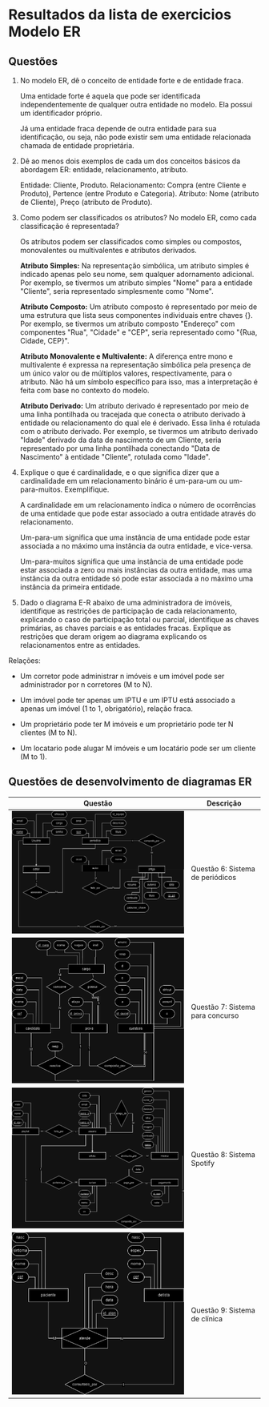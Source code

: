 # Resultados da lista de exercicios Modelo ER

## Questões

1. No modelo ER, dê o conceito de entidade forte e de entidade fraca.

    Uma entidade forte é aquela que pode ser identificada independentemente de qualquer outra entidade no modelo. Ela possui um identificador próprio.

    Já uma entidade fraca depende de outra entidade para sua identificação, ou seja, não pode existir sem uma entidade relacionada chamada de entidade proprietária.

2. Dê ao menos dois exemplos de cada um dos conceitos básicos da abordagem ER:
entidade, relacionamento, atributo.

    Entidade: Cliente, Produto.
    Relacionamento: Compra (entre Cliente e Produto), Pertence (entre Produto e Categoria).
    Atributo: Nome (atributo de Cliente), Preço (atributo de Produto).

3. Como podem ser classificados os atributos? No modelo ER, como cada
classificação é representada?

    Os atributos podem ser classificados como simples ou compostos, monovalentes ou multivalentes e atributos derivados.

    **Atributo Simples:**
    Na representação simbólica, um atributo simples é indicado apenas pelo seu nome, sem qualquer adornamento adicional. Por exemplo, se tivermos um atributo simples "Nome" para a entidade "Cliente", seria representado simplesmente como "Nome".

    **Atributo Composto:**
    Um atributo composto é representado por meio de uma estrutura que lista seus componentes individuais entre chaves {}. Por exemplo, se tivermos um atributo composto "Endereço" com componentes "Rua", "Cidade" e "CEP", seria representado como "{Rua, Cidade, CEP}".

    **Atributo Monovalente e Multivalente:**
    A diferença entre mono e multivalente é expressa na representação simbólica pela presença de um único valor ou de múltiplos valores, respectivamente, para o atributo. Não há um símbolo específico para isso, mas a interpretação é feita com base no contexto do modelo.
    
    **Atributo Derivado:**
    Um atributo derivado é representado por meio de uma linha pontilhada ou tracejada que conecta o atributo derivado à entidade ou relacionamento do qual ele é derivado. Essa linha é rotulada com o atributo derivado. Por exemplo, se tivermos um atributo derivado "Idade" derivado da data de nascimento de um Cliente, seria representado por uma linha pontilhada conectando "Data de Nascimento" à entidade "Cliente", rotulada como "Idade".

4. Explique o que é cardinalidade, e o que significa dizer que a cardinalidade em um
relacionamento binário é um-para-um ou um-para-muitos. Exemplifique.

    A cardinalidade em um relacionamento indica o número de ocorrências de uma entidade que pode estar associado a outra entidade através do relacionamento.

    Um-para-um significa que uma instância de uma entidade pode estar associada a no máximo uma instância da outra entidade, e vice-versa.

    Um-para-muitos significa que uma instância de uma entidade pode estar associada a zero ou mais instâncias da outra entidade, mas uma instância da outra entidade só pode estar associada a no máximo uma instância da primeira entidade.

5. Dado o diagrama E-R abaixo de uma administradora de imóveis, identifique as
restrições de participação de cada relacionamento, explicando o caso de
participação total ou parcial, identifique as chaves primárias, as chaves parciais e
as entidades fracas. Explique as restrições que deram origem ao diagrama
explicando os relacionamentos entre as entidades.

Relações:
- Um corretor pode administrar n imóveis e um imóvel pode ser administrador por n corretores (M to N).

- Um imóvel pode ter apenas um IPTU e um IPTU está associado a apenas um imóvel (1 to 1, obrigatório), relação fraca.

- Um proprietário pode ter M imóveis e um proprietário pode ter N clientes (M to N).

- Um locatario pode alugar M imóveis e um locatário pode ser um cliente (M to 1).

## Questões de desenvolvimento de diagramas ER

| Questão | Descrição |
| ------- | --------- |
| ![Questão 6](./modelos-er/questao_6.png) | Questão 6: Sistema de periódicos |
| ![Questão 7](./modelos-er/questao_7.png) | Questão 7: Sistema para concurso |
| ![Questão 8](./modelos-er/questao_8.png) | Questão 8: Sistema Spotify |
| ![Questão 9](./modelos-er/questao_9.png) | Questão 9: Sistema de clínica |

